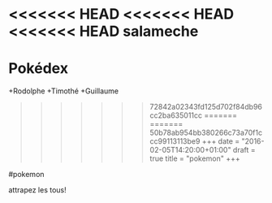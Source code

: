 <<<<<<< HEAD
<<<<<<< HEAD
<<<<<<< HEAD
salameche
=======
# Pokédex

+Rodolphe
+Timothé
+Guillaume
>>>>>>> 72842a02343fd125d702f84db96cc2ba635011cc
=======
=======
>>>>>>> 50b78ab954bb380266c73a70f1ccc99113113be9
+++
date = "2016-02-05T14:20:00+01:00"
draft = true
title = "pokemon"
+++

#pokemon

attrapez les tous!


